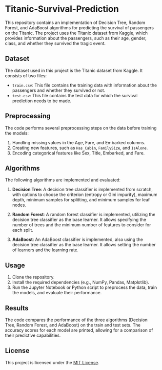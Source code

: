 # Titanic-Survival-Prediction
This repository contains an implementation of Decision Tree, Random Forest, and AdaBoost algorithms for predicting the survival of passengers on the Titanic. The project uses the Titanic dataset from Kaggle, which provides information about the passengers, such as their age, gender, class, and whether they survived the tragic event.

## Dataset

The dataset used in this project is the Titanic dataset from Kaggle. It consists of two files:

- `train.csv`: This file contains the training data with information about the passengers and whether they survived or not.
- `test.csv`: This file contains the test data for which the survival prediction needs to be made.

## Preprocessing

The code performs several preprocessing steps on the data before training the models:

1. Handling missing values in the Age, Fare, and Embarked columns.
2. Creating new features, such as `Has_Cabin`, `FamilySize`, and `IsAlone`.
3. Encoding categorical features like Sex, Title, Embarked, and Fare.

## Algorithms

The following algorithms are implemented and evaluated:

1. **Decision Tree**: A decision tree classifier is implemented from scratch, with options to choose the criterion (entropy or Gini impurity), maximum depth, minimum samples for splitting, and minimum samples for leaf nodes.

2. **Random Forest**: A random forest classifier is implemented, utilizing the decision tree classifier as the base learner. It allows specifying the number of trees and the minimum number of features to consider for each split.

3. **AdaBoost**: An AdaBoost classifier is implemented, also using the decision tree classifier as the base learner. It allows setting the number of learners and the learning rate.

## Usage

1. Clone the repository.
2. Install the required dependencies (e.g., NumPy, Pandas, Matplotlib).
3. Run the Jupyter Notebook or Python script to preprocess the data, train the models, and evaluate their performance.

## Results

The code compares the performance of the three algorithms (Decision Tree, Random Forest, and AdaBoost) on the train and test sets. The accuracy scores for each model are printed, allowing for a comparison of their predictive capabilities.

## License

This project is licensed under the [MIT License](LICENSE).
